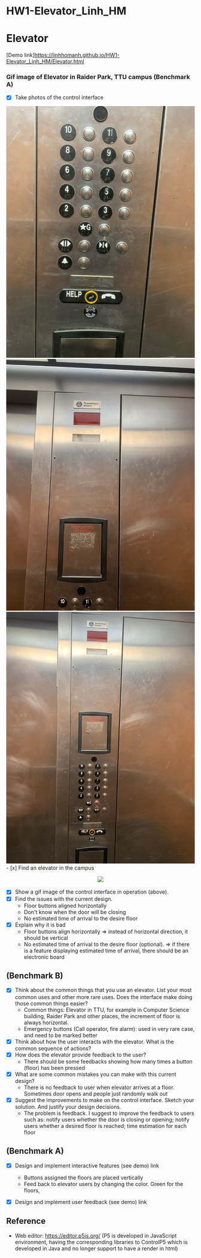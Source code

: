 # HW1-Elevator_Linh_HM

# Elevator
 [Demo link]https://linhhomanh.github.io/HW1-Elevator_Linh_HM/Elevator.html

### Gif image of Elevator in Raider Park, TTU campus (Benchmark A)

- [x] Take photos of the control interface
<img src = "https://github.com/LinhHoManh/HW1-Elevator_Linh_HM/blob/master/RP2.jpeg">
<img src = "https://github.com/LinhHoManh/HW1-Elevator_Linh_HM/blob/master/RP1.jpeg">
<img src = "https://github.com/LinhHoManh/HW1-Elevator_Linh_HM/blob/master/RP3.jpeg">
- [x] Find an elevator in the campus
<p align="center">
<img src="https://github.com/LinhHoManh/HW1-Elevator_Linh_HM/blob/master/Linh_Raider-Park.gif">
</p>

- [x] Show a gif image of the control interface in operation (above).
- [x] Find the issues with the current design.
    + Floor buttons aligned horizontally
    + Don't know when the door will be closing
    + No estimated time of arrival to the desire floor
- [x] Explain why it is bad
    + Floor buttons align horizontally => instead of horizontal direction, it should be vertical
    + No estimated time of arrival to the desire floor (optional). => if there is a feature displaying estimated time of arrival, there should be an electronic board

## (Benchmark B)
- [x] Think about the common things that you use an elevator. List your most common uses and other more rare uses. Does the interface make doing those common things easier?
    + Common things: Elevator in TTU, for example in Computer Science building, Raider Park and other places, the increment of floor is always horizontal. 
    + Emergency buttons (Call operator, fire alarm): used in very rare case, and need to be marked better
- [x] Think about how the user interacts with the elevator. What is the common sequence of actions?
- [x] How does the elevator provide feedback to the user?
    + There should be some feedbacks showing how many times a button (floor) has been pressed
- [x] What are some common mistakes you can make with this current design?
    + There is no feedback to user when elevator arrives at a floor. Sometimes door opens and people just randomly walk out
- [x] Suggest the improvements to make on the control interface. Sketch your solution. And justify your design decisions.
    + The problem is feedback. I suggest to improve the feedback to users such as: notify users whether the door is closing or opening; notify users whether a desired floor is reached; time estimation for each floor
## (Benchmark A)
- [x] Design and implement interactive features (see demo) link
  + Buttons assigned the floors are placed vertically
  + Feed back to elevator users by changing the color. Green for the floors, 
- [x] Design and implement user feedback (see demo) link


## Reference 

 + Web editor: https://editor.p5js.org/ (P5 is developed in JavaScript environment, having the corresponding libraries to ControlP5 which is developed in Java and no longer support to have a render in html)
 


